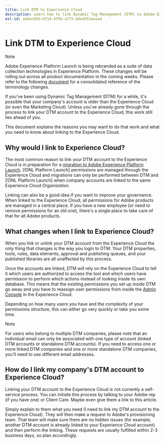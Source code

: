 ```yaml
---
title: Link DTM to Experience Cloud
description: Learn how to link Dynamic Tag Management (DTM) to Adobe Experience Cloud using Adobe Experience Platform Launch.
exl-id: aabac85b-b714-4f5b-a772-e8ed551eaaa4
---
```

# Link DTM to Experience Cloud

>[!NOTE]
>
>Adobe Experience Platform Launch is being rebranded as a suite of data collection technologies in Experience Platform. These changes will be rolling out across all product documentation in the coming weeks. Please refer to the following [document](../../launch-term-updates.md) for a consolidated reference of the terminology changes.

If you've been using Dynamic Tag Management (DTM) for a while, it's possible that your company's account is older than the Experience Cloud (or even the Marketing Cloud). Unless you've already gone through the process to link your DTM account to the Experience Cloud, this work still lies ahead of you.

This document explains the reasons you may want to do that work and what you need to know about linking to the Experience Cloud.

## Why would I link to Experience Cloud?

The most common reason to link your DTM account to the Experience Cloud is in preparation for a [migration to Adobe Experience Platform Launch](/help/launch-reference/upgrade-from-dtm-to-launch/overview.md). [!DNL Platform Launch]  permissions are managed through the Experience Cloud and migrations can only be performed between DTM and [!DNL Platform Launch]  when company accounts are linked to the same Experience Cloud _Organization_.

Linking can also be a good idea if you want to improve your governance. When linked to the Experience Cloud, all permissions for Adobe products are managed in a central place. If you have a new employee (or need to remove permissions for an old one), there's a single place to take care of that for all Adobe products.

## What changes when I link to Experience Cloud?

When you link or unlink your DTM account from the Experience Cloud the only thing that changes is the way you login to DTM. Your DTM properties, tools, rules, data elements, approval and publishing queues, and your published libraries are all unaffected by this process.

Once the accounts are linked, DTM will rely on the Experience Cloud to tell it which users are authorized to access the tool and which users have permission to perform which actions instead of looking inside its own database. This means that the existing permissions you set up inside DTM go away and you have to reassign user permissions from inside the [Admin Console](https://adminconsole.adobe.com) in the Experience Cloud.

Depending on how many users you have and the complexity of your permissions structure, this can either go very quickly or take you some time.

>[!NOTE]
>
>For users who belong to multiple DTM companies, please note that an individual email can only be associated with one type of account (linked DTM accounts or standalone DTM accounts). If you need to access one or more linked DTM companies and one or more standalone DTM companies, you'll need to use different email addresses.

## How do I link my company's DTM account to Experience Cloud?

Linking your DTM account to the Experience Cloud is not currently a self-service process. You can initiate this process by talking to your Adobe rep (if you have one) or Client Care. Maybe even give them a link to this article.

Simply explain to them what you need (I need to link my DTM account to the Experience Cloud). They will then make a request to Adobe's provisioning team. That team will make sure there are no hidden issues (for example, another DTM account is already linked to your Experience Cloud account) and then perform the linking. These requests are usually fulfilled within 2-3 business days, so plan accordingly.

